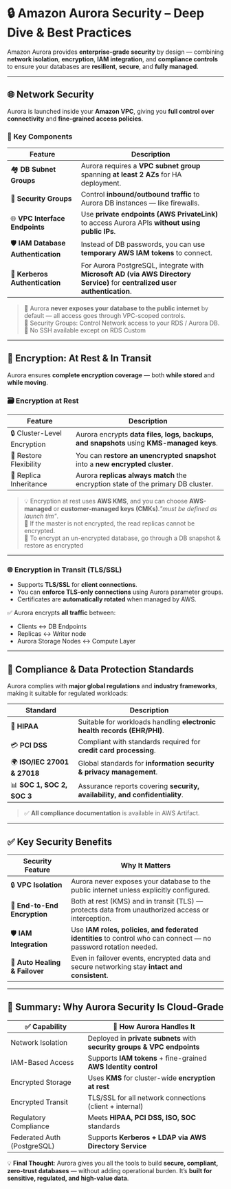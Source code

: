 # 🔒 **Amazon Aurora Security – Deep Dive & Best Practices**

Amazon Aurora provides **enterprise-grade security** by design — combining **network isolation**, **encryption**, **IAM integration**, and **compliance controls** to ensure your databases are **resilient**, **secure**, and **fully managed**.

---

## 🌐 **Network Security**

Aurora is launched inside your **Amazon VPC**, giving you **full control over connectivity** and **fine-grained access policies**.

### 🔹 Key Components

| Feature                            | Description                                                                                                                 |
| ---------------------------------- | --------------------------------------------------------------------------------------------------------------------------- |
| 🏘️ **DB Subnet Groups**            | Aurora requires a **VPC subnet group** spanning **at least 2 AZs** for HA deployment.                                       |
| 🔐 **Security Groups**             | Control **inbound/outbound traffic** to Aurora DB instances — like firewalls.                                               |
| 🌐 **VPC Interface Endpoints**     | Use **private endpoints (AWS PrivateLink)** to access Aurora APIs **without using public IPs**.                             |
| 🛡️ **IAM Database Authentication** | Instead of DB passwords, you can use **temporary AWS IAM tokens** to connect.                                               |
| 🔑 **Kerberos Authentication**     | For Aurora PostgreSQL, integrate with **Microsoft AD (via AWS Directory Service)** for **centralized user authentication**. |

> 📌 Aurora **never exposes your database to the public internet** by default — all access goes through VPC-scoped controls.  
> 📌 Security Groups: Control Network access to your RDS / Aurora DB.  
> 📌 No SSH available except on RDS Custom

---

## 🔐 **Encryption: At Rest & In Transit**

Aurora ensures **complete encryption coverage** — both **while stored** and **while moving**.

### 🗃️ **Encryption at Rest**

| Feature                     | Description                                                                              |
| --------------------------- | ---------------------------------------------------------------------------------------- |
| 🔒 Cluster-Level Encryption | Aurora encrypts **data files, logs, backups, and snapshots** using **KMS-managed keys**. |
| 🔄 Restore Flexibility      | You can **restore an unencrypted snapshot** into a **new encrypted cluster**.            |
| 🔁 Replica Inheritance      | Aurora **replicas always match** the encryption state of the primary DB cluster.         |

> 💡 Encryption at rest uses **AWS KMS**, and you can choose **AWS-managed** or **customer-managed keys (CMKs)**._"must be defined as launch tim"_.  
> 📌 If the master is not encrypted, the read replicas cannot be encrypted.  
> 📌 To encrypt an un-encrypted database, go through a DB snapshot & restore as encrypted

---

### 🌐 **Encryption in Transit (TLS/SSL)**

- Supports **TLS/SSL** for **client connections**.
- You can **enforce TLS-only connections** using Aurora parameter groups.
- Certificates are **automatically rotated** when managed by AWS.

✅ Aurora encrypts **all traffic** between:

- Clients ↔️ DB Endpoints
- Replicas ↔️ Writer node
- Aurora Storage Nodes ↔️ Compute Layer

---

## 📜 **Compliance & Data Protection Standards**

Aurora complies with **major global regulations** and **industry frameworks**, making it suitable for regulated workloads:

| Standard                     | Description                                                                 |
| ---------------------------- | --------------------------------------------------------------------------- |
| 🏥 **HIPAA**                 | Suitable for workloads handling **electronic health records (EHR/PHI)**.    |
| 💳 **PCI DSS**               | Compliant with standards required for **credit card processing**.           |
| 🌍 **ISO/IEC 27001 & 27018** | Global standards for **information security & privacy management**.         |
| 📊 **SOC 1, SOC 2, SOC 3**   | Assurance reports covering **security, availability, and confidentiality**. |

> ✅ **All compliance documentation** is available in AWS Artifact.

---

## ✅ **Key Security Benefits**

| Security Feature               | Why It Matters                                                                                                  |
| ------------------------------ | --------------------------------------------------------------------------------------------------------------- |
| 🔒 **VPC Isolation**           | Aurora never exposes your database to the public internet unless explicitly configured.                         |
| 🔐 **End-to-End Encryption**   | Both at rest (KMS) and in transit (TLS) — protects data from unauthorized access or interception.               |
| 🛡️ **IAM Integration**         | Use **IAM roles, policies, and federated identities** to control who can connect — no password rotation needed. |
| 🔄 **Auto Healing & Failover** | Even in failover events, encrypted data and secure networking stay **intact and consistent**.                   |

---

## 🎯 **Summary: Why Aurora Security Is Cloud-Grade**

| ✅ Capability               | 🌟 How Aurora Handles It                                                 |
| --------------------------- | ------------------------------------------------------------------------ |
| Network Isolation           | Deployed in **private subnets** with **security groups & VPC endpoints** |
| IAM-Based Access            | Supports **IAM tokens** + fine-grained **AWS Identity control**          |
| Encrypted Storage           | Uses **KMS** for cluster-wide **encryption at rest**                     |
| Encrypted Transit           | TLS/SSL for all network connections (client + internal)                  |
| Regulatory Compliance       | Meets **HIPAA, PCI DSS, ISO, SOC** standards                             |
| Federated Auth (PostgreSQL) | Supports **Kerberos + LDAP via AWS Directory Service**                   |

💡 **Final Thought**: Aurora gives you all the tools to build **secure, compliant, zero-trust databases** — without adding operational burden. It’s **built for sensitive, regulated, and high-value data**.
